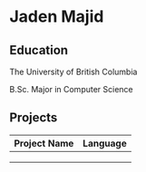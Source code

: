 # Jaden Majid

## Education 

The University of British Columbia

B.Sc. Major in Computer Science

## Projects

| Project Name| Language 
|---|---|
|   |   |
|   |   |
|   |   |